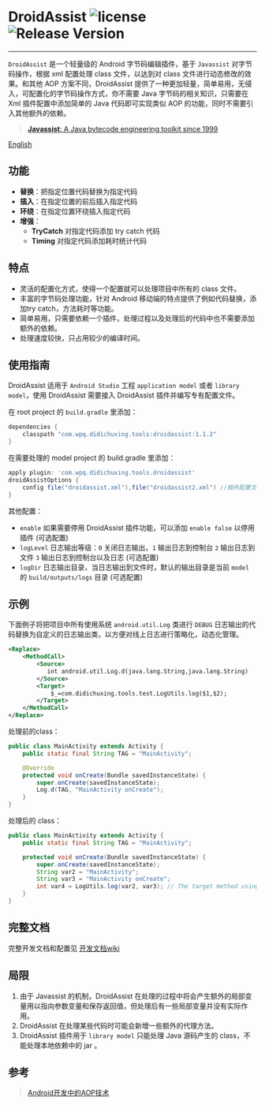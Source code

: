 
# DroidAssist ![license](http://img.shields.io/badge/license-Apache2.0-brightgreen.svg?style=flat) ![Release Version](https://img.shields.io/badge/release-1.1.1-blue.svg)
----------
`DroidAssist` 是一个轻量级的 Android 字节码编辑插件，基于 `Javassist` 对字节码操作，根据 xml 配置处理 class 文件，以达到对 class 文件进行动态修改的效果。和其他 AOP 方案不同，DroidAssist 提供了一种更加轻量，简单易用，无侵入，可配置化的字节码操作方式，你不需要 Java 字节码的相关知识，只需要在 Xml 插件配置中添加简单的 Java 代码即可实现类似 AOP 的功能，同时不需要引入其他额外的依赖。

> [**Javassist**: A Java bytecode engineering toolkit since 1999](http://www.Javassist.org/ "Java bytecode engineering toolkit since 1999")

[English](README_EN.md)

## 功能
- **替换**：把指定位置代码替换为指定代码
- **插入**：在指定位置的前后插入指定代码
- **环绕**：在指定位置环绕插入指定代码
- **增强**：
	- **TryCatch** 对指定代码添加 try catch 代码
	- **Timing** 对指定代码添加耗时统计代码

## 特点
* 灵活的配置化方式，使得一个配置就可以处理项目中所有的 class 文件。
* 丰富的字节码处理功能，针对 Android 移动端的特点提供了例如代码替换，添加try catch，方法耗时等功能。
* 简单易用，只需要依赖一个插件，处理过程以及处理后的代码中也不需要添加额外的依赖。
* 处理速度较快，只占用较少的编译时间。

## 使用指南

DroidAssist 适用于 `Android Studio` 工程 `application model` 或者 `library model`，使用 DroidAssist 需要接入 DroidAssist 插件并编写专有配置文件。

在 root project 的  `build.gradle`  里添加：

```groovy
dependencies {
    classpath "com.wpq.didichuxing.tools:droidassist:1.1.2"
}
```

在需要处理的 model project 的 build.gradle 里添加：

```groovy
apply plugin: 'com.wpq.didichuxing.tools.droidassist'
droidAssistOptions {
    config file("droidassist.xml"),file("droidassist2.xml") //插件配置文件(必选配置,支持多配置文件)
}
```

其他配置：
* `enable` 如果需要停用 DroidAssist 插件功能，可以添加 `enable false` 以停用插件 (可选配置)
* `logLevel` 日志输出等级：`0` 关闭日志输出，`1` 输出日志到控制台 `2` 输出日志到文件 `3` 输出日志到控制台以及日志 (可选配置)
* `logDir` 日志输出目录，当日志输出到文件时，默认的输出目录是当前 `model` 的 `build/outputs/logs` 目录 (可选配置)

## 示例

下面例子将把项目中所有使用系统 `android.util.Log` 类进行 `DEBUG` 日志输出的代码替换为自定义的日志输出类，以方便对线上日志进行策略化，动态化管理。
```xml
<Replace>
    <MethodCall>
        <Source>
           int android.util.Log.d(java.lang.String,java.lang.String)
        </Source>
        <Target>
            $_=com.didichuxing.tools.test.LogUtils.log($1,$2);
        </Target>
    </MethodCall>
</Replace>
```

处理前的class：

```java
public class MainActivity extends Activity {
    public static final String TAG = "MainActivity";

    @Override
    protected void onCreate(Bundle savedInstanceState) {
        super.onCreate(savedInstanceState);
        Log.d(TAG, "MainActivity onCreate");
    }
}
```

处理后的 class：

```java
public class MainActivity extends Activity {
    public static final String TAG = "MainActivity";

    protected void onCreate(Bundle savedInstanceState) {
        super.onCreate(savedInstanceState);
        String var2 = "MainActivity";
	    String var3 = "MainActivity onCreate";
        int var4 = LogUtils.log(var2, var3); // The target method using custom log method.
    }
}
```

## 完整文档
完整开发文档和配置见 [开发文档wiki](docs/wiki.md)

## 局限

1. 由于 Javassist 的机制，DroidAssist 在处理的过程中将会产生额外的局部变量用以指向参数变量和保存返回值，但处理后有一些局部变量并没有实际作用。
2. DroidAssist 在处理某些代码时可能会新增一些额外的代理方法。
3. DroidAssist 插件用于 `library model`  只能处理 Java 源码产生的 class，不能处理本地依赖中的 jar 。


## 参考
> [Android开发中的AOP技术](https://www.jianshu.com/p/c40528c8df17)
